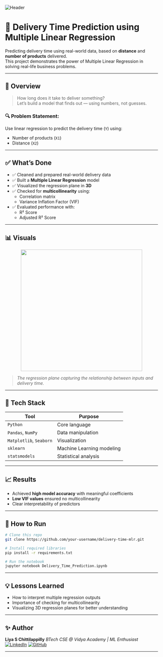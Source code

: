 
![Header](https://capsule-render.vercel.app/api?type=waving&color=ffb6c1&height=200&section=header&text=Delivery%20Time%20Prediction&fontSize=35&fontColor=000000&animation=fadeIn)

# 🚚 Delivery Time Prediction using Multiple Linear Regression

Predicting delivery time using real-world data, based on **distance** and **number of products** delivered.  
This project demonstrates the power of Multiple Linear Regression in solving real-life business problems.

---

## 🧠 Overview

> How long does it take to deliver something?  
> Let’s build a model that finds out — using numbers, not guesses.

### 🔍 Problem Statement:
Use linear regression to predict the delivery time (`Y`) using:
- Number of products (`X1`)
- Distance (`X2`)

---

## ✅ What’s Done

- ✅ Cleaned and prepared real-world delivery data
- ✅ Built a **Multiple Linear Regression** model
- ✅ Visualized the regression plane in **3D**
- ✅ Checked for **multicollinearity** using:
  - Correlation matrix
  - Variance Inflation Factor (VIF)
- ✅ Evaluated performance with:
  - R² Score
  - Adjusted R² Score

---

## 📊 Visuals

<p align="center">
  <img src="https://upload.wikimedia.org/wikipedia/commons/3/3a/Linear_regression.svg" width="400"/>
</p>

> *The regression plane capturing the relationship between inputs and delivery time.*

---

## 🧮 Tech Stack

| Tool | Purpose |
|------|---------|
| `Python` | Core language |
| `Pandas`, `NumPy` | Data manipulation |
| `Matplotlib`, `Seaborn` | Visualization |
| `sklearn` | Machine Learning modeling |
| `statsmodels` | Statistical analysis |

---

## 📈 Results

- Achieved **high model accuracy** with meaningful coefficients
- **Low VIF values** ensured no multicollinearity
- Clear interpretability of predictors

---

## 🏁 How to Run

```bash
# Clone this repo
git clone https://github.com/your-username/delivery-time-mlr.git

# Install required libraries
pip install -r requirements.txt

# Run the notebook
jupyter notebook Delivery_Time_Prediction.ipynb
````

---

## 💡 Lessons Learned

* How to interpret multiple regression outputs
* Importance of checking for multicollinearity
* Visualizing 3D regression planes for better understanding

---

## ✨ Author

**Liya S Chittilappilly**
*BTech CSE @ Vidya Academy | ML Enthusiast*
[![LinkedIn](https://img.shields.io/badge/-LinkedIn-000?style=flat-square\&logo=Linkedin\&logoColor=white\&color=ff69b4)](https://www.linkedin.com/in/liya-s-chittilappilly)
[![GitHub](https://img.shields.io/badge/-GitHub-000?style=flat-square\&logo=github\&logoColor=white\&color=ff69b4)](https://github.com/Liya-S-Chittilappilly)


---
